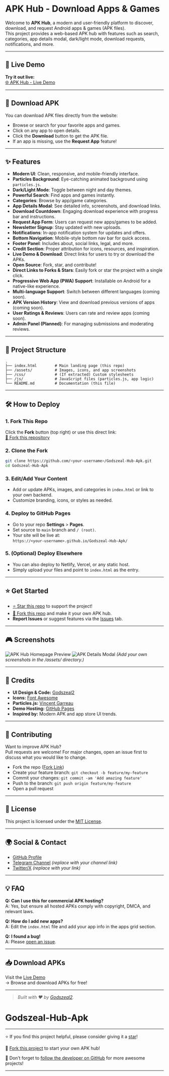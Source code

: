 # APK Hub - Download Apps & Games

Welcome to **APK Hub**, a modern and user-friendly platform to discover, download, and request Android apps & games (APK files).  
This project provides a web-based APK hub with features such as search, categories, app details modal, dark/light mode, download requests, notifications, and more.

---

## 🚀 Live Demo

**Try it out live:**  
[🌐 APK Hub - Live Demo](https://godszeal2.github.io/Godszeal-Hub-Apk/)

---

## 📱 Download APK

You can download APK files directly from the website:

- Browse or search for your favorite apps and games.
- Click on any app to open details.
- Click the **Download** button to get the APK file.
- If an app is missing, use the **Request App** feature!

---

## ✨ Features

- **Modern UI**: Clean, responsive, and mobile-friendly interface.
- **Particles Background**: Eye-catching animated background using `particles.js`.
- **Dark/Light Mode**: Toggle between night and day themes.
- **Powerful Search**: Find apps and games instantly.
- **Categories**: Browse by app/game categories.
- **App Details Modal**: See detailed info, screenshots, and download links.
- **Download Countdown**: Engaging download experience with progress bar and instructions.
- **Request App Form**: Users can request new apps/games to be added.
- **Newsletter Signup**: Stay updated with new uploads.
- **Notifications**: In-app notification system for updates and offers.
- **Bottom Navigation**: Mobile-style bottom nav bar for quick access.
- **Footer Panel**: Includes about, social links, legal, and more.
- **Credit Section**: Proper attribution for icons, resources, and inspiration.
- **Live Demo & Download**: Direct links for users to try or download the APKs.
- **Open Source**: Fork, star, and contribute!
- **Direct Links to Forks & Stars**: Easily fork or star the project with a single click.
- **Progressive Web App (PWA) Support**: Installable on Android for a native-like experience.
- **Multi-language Support**: Switch between different languages (coming soon).
- **APK Version History**: View and download previous versions of apps (coming soon).
- **User Ratings & Reviews**: Users can rate and review apps (coming soon).
- **Admin Panel (Planned)**: For managing submissions and moderating reviews.

---

## 📂 Project Structure

```
.
├── index.html        # Main landing page (this repo)
├── /assets/          # Images, icons, and app screenshots
├── /css/             # (If extracted) Custom stylesheets
├── /js/              # JavaScript files (particles.js, app logic)
└── README.md         # Documentation (this file)
```

---

## 🛠️ How to Deploy

### 1. **Fork This Repo**

Click the **Fork** button (top right) or use this direct link:  
[🍴 Fork this repository](https://github.com/Godszeal2/Godszeal-Hub-Apk/fork)

### 2. **Clone the Fork**

```bash
git clone https://github.com/<your-username>/Godszeal-Hub-Apk.git
cd Godszeal-Hub-Apk
```

### 3. **Edit/Add Your Content**

- Add or update APKs, images, and categories in `index.html` or link to your own backend.
- Customize branding, icons, or styles as needed.

### 4. **Deploy to GitHub Pages**

- Go to your repo **Settings** > **Pages**.
- Set source to `main` branch and `/ (root)`.
- Your site will be live at:  
  `https://<your-username>.github.io/Godszeal-Hub-Apk/`

### 5. **(Optional) Deploy Elsewhere**

- You can also deploy to Netlify, Vercel, or any static host.  
- Simply upload your files and point to `index.html` as the entry.

---

## ⭐ Get Started

- [⭐ Star this repo](https://github.com/Godszeal2/Godszeal-Hub-Apk/stargazers) to support the project!
- [🍴 Fork this repo](https://github.com/Godszeal2/Godszeal-Hub-Apk/fork) and make it your own APK hub.
- **Report Issues** or suggest features via the [Issues](https://github.com/Godszeal2/Godszeal-Hub-Apk/issues) tab.

---

## 🎮 Screenshots

![APK Hub Homepage Preview](https://jkgzqdubijffqnwcdqvp.supabase.co/storage/v1/object/public/uploads/Godszeal84.jpg)
![APK Details Modal](https://jkgzqdubijffqnwcdqvp.supabase.co/storage/v1/object/public/uploads/Godszeal90.jpg)
*(Add your own screenshots in the /assets/ directory.)*

---

## 📝 Credits

- **UI Design & Code:** [Godszeal2](https://github.com/Godszeal2)
- **Icons:** [Font Awesome](https://fontawesome.com/)
- **Particles.js:** [Vincent Garreau](https://vincentgarreau.com/particles.js/)
- **Demo Hosting:** [GitHub Pages](https://pages.github.com/)
- **Inspired by:** Modern APK and app store UI trends.

---

## 🤝 Contributing

Want to improve APK Hub?  
Pull requests are welcome! For major changes, open an issue first to discuss what you would like to change.

- Fork the repo ([Fork Link](https://github.com/Godszeal2/Godszeal-Hub-Apk/fork))
- Create your feature branch: `git checkout -b feature/my-feature`
- Commit your changes: `git commit -am 'Add amazing feature'`
- Push to the branch: `git push origin feature/my-feature`
- Open a pull request

---

## 📖 License

This project is licensed under the [MIT License](LICENSE).

---

## 🌍 Social & Contact

- [GitHub Profile](https://github.com/Godszeal2)
- [Telegram Channel](https://t.me/aitoolshub01) *(replace with your channel link)*
- [Twitter/X](https://twitter.com/yourprofile) *(replace with your link)*

---

## 💡 FAQ

**Q: Can I use this for commercial APK hosting?**  
A: Yes, but ensure all hosted APKs comply with copyright, DMCA, and relevant laws.

**Q: How do I add new apps?**  
A: Edit the `index.html` file and add your app info in the apps grid section.

**Q: I found a bug!**  
A: Please [open an issue](https://github.com/Godszeal2/Godszeal-Hub-Apk/issues).

---

## 📥 Download APKs

Visit the [Live Demo](https://godszeal2.github.io/Godszeal-Hub-Apk/)  
→ Browse and download APKs for free!

---

> _Built with ❤️ by [Godszeal2](https://github.com/Godszeal2)._


# Godszeal-Hub-Apk

---

⭐ If you find this project helpful, please consider giving it a [star](https://github.com/Godszeal2/Godszeal-Hub-Apk/stargazers)!

🍴 [Fork this project](https://github.com/Godszeal2/Godszeal-Hub-Apk/fork) to start your own APK hub!

👤 Don’t forget to [follow the developer on GitHub](https://github.com/Godszeal2) for more awesome projects!

---

